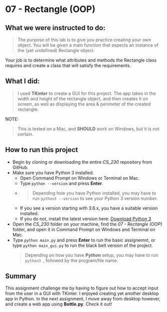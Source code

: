 # 07 - Rectangle (OOP)

## What we were instructed to do:

> The purpose of this lab is to give you practice creating your own object. You will be given a main function that expects an instance of the (yet undefined) Rectangle object.

Your job is to determine what attributes and methods the Rectangle class requires and create a class that will satisfy the requirements.

## What I did:

> I used **TKinter** to create a GUI for this project. The app takes in the width and height of the rectangle object, and then creates it on screen, as well as displaying the area & perimeter of the created rectangle.

NOTE:
> This is tested on a Mac, and **SHOULD** work on Windows, but it is not certain.

## How to run this project

* Begin by cloning or downloading the entire *CS_230* repository from GitHub.
* Make sure you have Python 3 installed.
    * Open Command Prompt on Windows or Terminal on Mac.
    * Type `python --version` and press **Enter**.
    * > Depending how you have Python installed, you may have to run `python3 --version` to see your Python 3 version number.
    * If you see a version starting with 3.6.x, you have a suitable version installed. 
    * If you do not, install the latest version here: [Download Python 3](https://www.python.org/downloads/)
* Open the *CS_230* folder on your machine, find the *07 - Rectangle (OOP)* folder, and open it in Command Prompt on Windows and Terminal on Mac.
* Type `python main.py` and press **Enter** to run the basic assignemnt, or type `python main_gui.py` to run the black belt version of the project.
    > Depending on how you have **Python** setup, you may have to run `python3 `, followed by the program/file name.


## Summary 
This assignment challenge me by having to figure out how to accept input from the user in a GUI with TKinter. I enjoyed creating yet another desktop app in Python. In the next assignment, I move away from desktop however, and create a web app using **Bottle.py**. Check it out!
